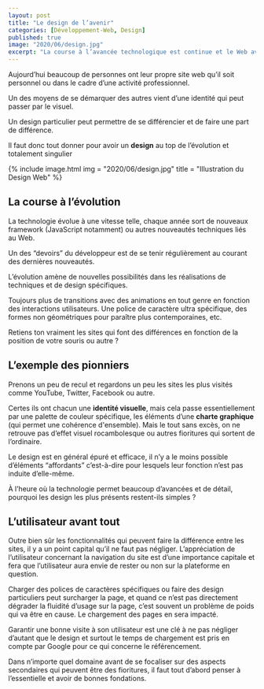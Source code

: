 ```yaml
---
layout: post
title: "Le design de l’avenir"
categories: [Développement-Web, Design]
published: true
image: "2020/06/design.jpg"
excerpt: "La course à l’avancée technologique est continue et le Web avance également à une vitesse fulgurante. Le design des sites doivent-ils suivre le rythme ?"
---
```


Aujourd’hui beaucoup de personnes ont leur propre site web qu’il soit personnel ou dans le cadre d’une activité professionnel.

Un des moyens de se démarquer des autres vient d’une identité qui peut passer par le visuel.

Un design particulier peut permettre de se différencier et de faire une part de différence. 

Il faut donc tout donner pour avoir un **design** au top de l’évolution et totalement singulier

{% include image.html img = "2020/06/design.jpg" title = "Illustration du Design Web" %}

## La course à l’évolution

La technologie évolue à une vitesse telle, chaque année sort de nouveaux framework (JavaScript notamment) ou autres nouveautés techniques liés au Web. 

Un des “devoirs” du développeur est de se tenir régulièrement au courant des dernières nouveautés. 

L’évolution amène de nouvelles possibilités dans les réalisations de techniques et de design spécifiques. 

Toujours plus de transitions avec des animations en tout genre en fonction des interactions utilisateurs. Une police de caractère ultra spécifique, des formes non géométriques pour paraître plus contemporaines, etc. 

Retiens ton vraiment les sites qui font des différences en fonction de la position de votre souris ou autre ? 

## L’exemple des pionniers

Prenons un peu de recul et regardons un peu les sites les plus visités comme YouTube, Twitter, Facebook ou autre. 

Certes ils ont chacun une **identité visuelle**, mais cela passe essentiellement par une palette de couleur spécifique, les éléments d’une **charte graphique** (qui permet une cohérence d'ensemble). Mais le tout sans excès, on ne retrouve pas d’effet visuel rocambolesque ou autres fioritures qui sortent de l’ordinaire. 

Le design est en général épuré et efficace, il n’y a le moins possible d’éléments “affordants” c’est-à-dire pour lesquels leur fonction n’est pas induite d’elle-même. 

À l’heure où la technologie permet beaucoup d’avancées et de détail, pourquoi les design les plus présents restent-ils simples ? 

## L’utilisateur avant tout

Outre bien sûr les fonctionnalités qui peuvent faire la différence entre les sites, il y a un point capital qu’il ne faut pas négliger. L’appréciation de l’utilisateur concernant la navigation du site est d’une importance capitale et fera que l’utilisateur aura envie de rester ou non sur la plateforme en question. 

Charger des polices de caractères spécifiques ou faire des design particuliers peut surcharger la page, et quand ce n’est pas directement dégrader la fluidité d’usage sur la page, c’est souvent un problème de poids qui va être en cause. Le chargement des pages en sera impacté. 

Garantir une bonne visite à son utilisateur est une clé à ne pas négliger d’autant que le design et surtout le temps de chargement est pris en compte par Google pour ce qui concerne le référencement.  

Dans n’importe quel domaine avant de se focaliser sur des aspects secondaires qui peuvent être des fioritures, il faut tout d’abord penser à l’essentielle et avoir de bonnes fondations. 
